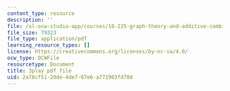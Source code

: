 ```yaml
---
content_type: resource
description: ''
file: /ol-ocw-studio-app/courses/18-225-graph-theory-and-additive-combinatorics-fall-2023/RDO6Py97IDg_transcript.pdf
file_size: 79323
file_type: application/pdf
learning_resource_types: []
license: https://creativecommons.org/licenses/by-nc-sa/4.0/
ocw_type: OCWFile
resourcetype: Document
title: 3play pdf file
uid: 2a78cf51-20de-4de7-87e6-a771903fd78d
---
```

